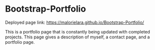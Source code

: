 # Bootstrap-Portfolio

Deployed page link: https://malorielara.github.io/Bootstrap-Portfolio/

This is a portfolio page that is constantly being updated with completed projects.  This page gives a description of myself, a contact page, and a portfolio page. 

